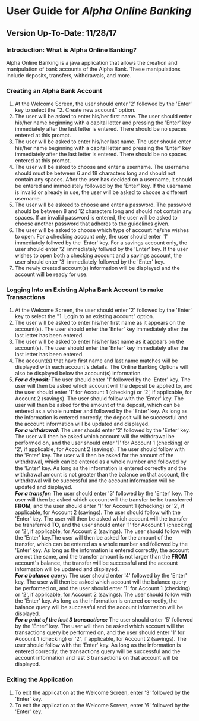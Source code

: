# User Guide for _Alpha Online Banking_  
## Version Up-To-Date: 11/28/17  

### Introduction: What is Alpha Online Banking?  
Alpha Online Banking is a java application that allows the creation and manipulation of 
bank accounts of the Alpha Bank. These manipulations include deposits, transfers, withdrawals, 
and more.  

### Creating an Alpha Bank Account  
1. At the Welcome Screen, the user should enter '2' followed by the 'Enter' key to select the 
"2. Create new account" option.  
2. The user will be asked to enter his/her first name. The user should enter his/her name beginning 
with a capital letter and pressing the 'Enter' key immediately after the last letter is entered. 
There should be no spaces entered at this prompt.  
3. The user will be asked to enter his/her last name. The user should enter his/her name beginning 
with a capital letter and pressing the 'Enter' key immediately after the last letter is entered. 
There should be no spaces entered at this prompt.  
4. The user will be asked to choose and enter a username. The username should must be between 6 and 18 
characters long and should not contain any spaces. After the user has decided on a username, it should be 
entered and immediately followed by the 'Enter' key. If the username is invalid or already in use, the user 
will be asked to choose a different username.  
5. The user will be askeed to choose and enter a password. The password should be between 8 and 12 characters 
long and should not contain any spaces. If an invalid password is entered, the user will be asked to choose another 
password that adheres to the guidelines given.  
6. The user will be asked to choose which type of account he/she wishes to open. For a checking account only, the user 
should enter '1' immediately follwed by the 'Enter' key. For a savings account only, the user 
should enter '2' immediately follwed by the 'Enter' key. If the user wishes to open both a checking account and a savings 
account, the user should enter '3' immediately followed by the 'Enter' key.  
7. The newly created account(s) information will be displayed and the account will be ready for use.  

### Logging Into an Existing Alpha Bank Account to make Transactions  
1. At the Welcome Screen, the user should enter '2' followed by the 'Enter' key to select the 
"1. Login to an existing account" option.  
2. The user will be asked to enter his/her first name as it appears on the account(s). The user should enter the 'Enter' key 
immediately after the last letter has been entered.  
3. The user will be asked to enter his/her last name as it appears on the account(s). The user should enter the 'Enter' key 
immediately after the last letter has been entered. 
4. The account(s) that have first name and last name matches will be displayed with each account's details. The Online Banking Options 
will also be displayed below the account(s) information.
5. **_For a deposit:_** The user should enter '1' followed by the 'Enter' key. The user will then be asked which account will the deposit 
be applied to, and the user should enter '1' for Account 1 (checking) or '2', if applicable, for Account 2 (savings). The user should follow 
with the 'Enter' key. The user will then be asked for the amount of the deposit, which can be entered as a whole number and followed by the 'Enter' key. As 
long as the information is entered correctly, the deposit will be successful and the account information will be updated and displayed.  
 **_For a withdrawal:_** The user should enter '2' followed by the 'Enter' key. The user will then be asked which account will the withdrawal 
be performed on, and the user should enter '1' for Account 1 (checking) or '2', if applicable, for Account 2 (savings). The user should follow 
with the 'Enter' key. The user will then be asked for the amount of the withdrawal, which can be entered as a whole number and followed by the 'Enter' key. As 
long as the information is entered correctly and the withdrawal amount is not greater than the balance on that account, the withdrawal will be successful and 
the account information will be updated and displayed.  
 **_For a transfer:_** The user should enter '3' followed by the 'Enter' key. The user will then be asked which account will the transfer be 
be transferred **FROM**, and the user should enter '1' for Account 1 (checking) or '2', if applicable, for Account 2 (savings). The user should follow 
with the 'Enter' key. The user will then be asked which account will the transfer be transferred **TO**, and the user should enter '1' for Account 1 (checking) 
or '2', if applicable, for Account 2 (savings). The user should follow with the 'Enter' key.The user will then be asked for the amount of the transfer, which can be 
entered as a whole number and followed by the 'Enter' key. As long as the information is entered correctly, the account are not the same, and the transfer amount is not 
larger than the **FROM** account's balance, the transfer will be successful and the account information will be updated and displayed.  
**_For a balance query:_** The user should enter '4' followed by the 'Enter' key. The user will then be asked which account will the balance 
query be performed on, and the user should enter '1' for Account 1 (checking) or '2', if applicable, for Account 2 (savings). The user should follow 
with the 'Enter' key. As long as the information is entered correctly, the balance query will be successful and the account information will be displayed.  
**_For a print of the last 3 transactions:_** The user should enter '5' followed by the 'Enter' key. The user will then be asked which account will the transactions query 
be performed on, and the user should enter '1' for Account 1 (checking) or '2', if applicable, for Account 2 (savings). The user should follow 
with the 'Enter' key. As long as the information is entered correctly, the transactions query will be successful and the account information and last 3 transactions on that account 
will be displayed.  

### Exiting the Application  
1. To exit the application at the Welcome Screen, enter '3' followed by the 'Enter' key.  
2. To exit the application at the Welcome Screen, enter '6' followed by the 'Enter' key.
